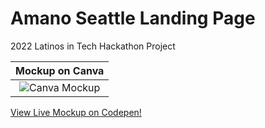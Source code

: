 # Amano Seattle Landing Page

2022 Latinos in Tech Hackathon Project

| <b>Mockup on Canva</b> |
| :--------------------: |
|   ![Canva Mockup]()    |

[View Live Mockup on Codepen!](https://codepen.io/faraja17/full/yLKZWQb)
